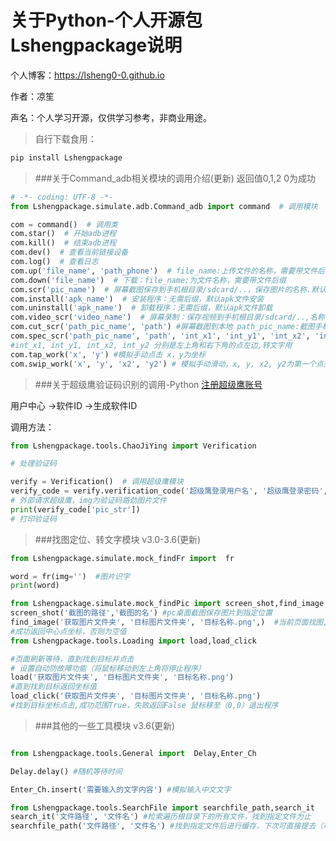 # 关于Python-个人开源包Lshengpackage说明

个人博客：https://lsheng0-0.github.io

作者：凉笙

声名：个人学习开源，仅供学习参考，非商业用途。

> 自行下载食用：

```cmd
pip install Lshengpackage
```



> ###关于Command_adb相关模块的调用介绍(更新)
>返回值0,1,2 0为成功

```python
# -*- coding: UTF-8 -*-
from Lshengpackage.simulate.adb.Command_adb import command  # 调用模块

com = command()  # 调用类
com.star()  # 开始adb进程
com.kill()  # 结束adb进程
com.dev()  # 查看当前链接设备
com.log()  # 查看日志
com.up('file_name', 'path_phone')  # file_name:上传文件的名称，需要带文件后缀，path_phone：手机文件路径/sdcard/..
com.down('file_name')  # 下载：file_name;为文件名称，需要带文件后缀
com.scr('pic_name')  # 屏幕截图保存到手机根目录/sdcard/..，保存图片的名称.默认png格式
com.install('apk_name')  # 安装程序：无需后缀，默认apk文件安装
com.uninstall('apk_name')  # 卸载程序：无需后缀，默认apk文件卸载
com.video_scr('video_name')  # 屏幕录制：保存视频到手机根目录/sdcard/..,名称,默认mp4格式
com.cut_scr('path_pic_name', 'path') #屏幕截图到本地 path_pic_name:截图手机路径 path：本地程序图片路径
com.spec_scr('path_pic_name', 'path', 'int_x1', 'int_y1', 'int_x2', 'int_y2') # 屏幕指定范围截图到本地 path_pic_name:截图手机路径 path：本地程序图片路径
#int_x1, int_y1, int_x2, int_y2 分别是左上角和右下角的点左边,转文字用
com.tap_work('x', 'y') #模拟手动点击 x，y为坐标
com.swip_work('x', 'y', 'x2', 'y2') # 模拟手动滑动，x, y, x2, y2为第一个点到第二个点
```
> ###关于超级鹰验证码识别的调用-Python
>[注册超级鹰账号](http://www.chaojiying.com/user/reg/)

用户中心 ->软件ID ->生成软件ID

调用方法：

```python
from Lshengpackage.tools.ChaoJiYing import Verification

# 处理验证码

verify = Verification()  # 调用超级鹰模块
verify_code = verify.verification_code('超级鹰登录用户名', '超级鹰登录密码', '软件ID号', img)
# 外部请求超级鹰，img为验证码路劲图片文件
print(verify_code['pic_str'])
# 打印验证码
```

> ###找图定位、转文字模块 v3.0-3.6(更新)

```python
from Lshengpackage.simulate.mock_findFr import  fr

word = fr(img='')  #图片识字
print(word)

from Lshengpackage.simulate.mock_findPic import screen_shot,find_image
screen_shot('截图的路径','截图的名') #pc桌面截图保存图片到指定位置
find_image('获取图片文件夹', '目标图片文件夹', '目标名称.png',)  #当前页面找图,找到匹配对象位置中心点（参数对应需要寻找的图片路径名称)
#成功返回中心点坐标，否则为空值
from Lshengpackage.tools.Loading import load,load_click

#页面刷新等待，直到找到目标并点击
# 设置自动防故障功能（将鼠标移动到左上角将停止程序）
load('获取图片文件夹', '目标图片文件夹', '目标名称.png')  
#直到找到目标返回坐标值
load_click('获取图片文件夹', '目标图片文件夹', '目标名称.png')  
#找到目标坐标点击,成功范围True，失败返回False 鼠标移至（0,0）退出程序
```
> ###其他的一些工具模块 v3.6(更新)
>
```python

from Lshengpackage.tools.General import  Delay,Enter_Ch

Delay.delay() #随机等待时间

Enter_Ch.insert('需要输入的文字内容') #模拟输入中文文字

from Lshengpackage.tools.SearchFile import searchfile_path,search_it
search_it('文件路径', '文件名') #检索遍历根目录下的所有文件，找到指定文件为止
searchfile_path('文件路径', '文件名') #找到指定文件后进行缓存，下次可直接提去（可用于未指定路径文件，自搜索）

```